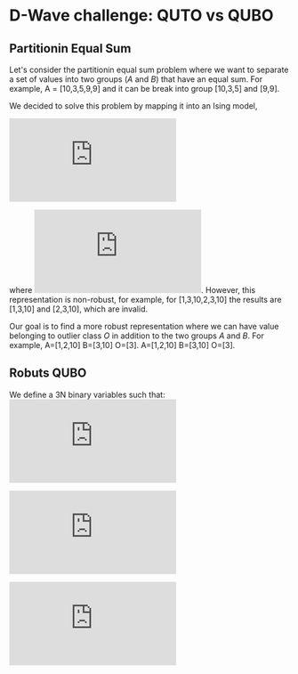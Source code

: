 # D-Wave challenge:  QUTO vs QUBO

## Partitionin Equal Sum 

Let's consider the partitionin equal sum problem where we want to separate a set of values into two groups (*A* and *B*) that have an equal sum. 
For example, A = [10,3,5,9,9] and it can be break into group  [10,3,5] and [9,9].

We decided to solve this problem by mapping it into an Ising model, 

![](https://latex.codecogs.com/gif.latex?%5Cbg_white%20H%20%3D%20%5Csum_%7Bi%3Cj%7D%20%5Calpha_%7Bij%7D%20%5C%3B%5C%3Bx_i%20x_j) 

where ![](https://latex.codecogs.com/gif.latex?x_i%20%5Cin%20%5C%7B-1%2C1%5C%7D).
However, this representation is non-robust, for example, for [1,3,10,2,3,10] the results are 
[1,3,10] and [2,3,10], which are invalid.

Our goal is to find a more robust representation where we can have value belonging to outlier class *O* in addition to the two groups *A* and *B*. 
For example,  A=[1,2,10] B=[3,10] O=[3].
 A=[1,2,10] B=[3,10] O=[3].

## Robuts QUBO
We define a 3N binary variables such that:
![](https://latex.codecogs.com/gif.latex?x_%7Bi%2CO%7D%20%3D%20i%20%5Cin%20O)

![](https://latex.codecogs.com/gif.latex?x_%7Bi%2C-1%7D%20%3D%20i%20%5Cin%20A)

![](https://latex.codecogs.com/gif.latex?x_%7Bi%2C1%7D%20%3D%20i%20%5Cin%20B)

